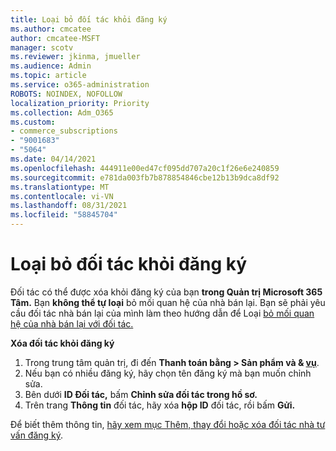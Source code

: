 ```yaml
---
title: Loại bỏ đối tác khỏi đăng ký
ms.author: cmcatee
author: cmcatee-MSFT
manager: scotv
ms.reviewer: jkinma, jmueller
ms.audience: Admin
ms.topic: article
ms.service: o365-administration
ROBOTS: NOINDEX, NOFOLLOW
localization_priority: Priority
ms.collection: Adm_O365
ms.custom:
- commerce_subscriptions
- "9001683"
- "5064"
ms.date: 04/14/2021
ms.openlocfilehash: 444911e00ed47cf095dd707a20c1f26e6e240859
ms.sourcegitcommit: e781da003fb7b878854846cbe12b13b9dca8df92
ms.translationtype: MT
ms.contentlocale: vi-VN
ms.lasthandoff: 08/31/2021
ms.locfileid: "58845704"
---
```

# <a name="remove-a-partner-from-a-subscription"></a>Loại bỏ đối tác khỏi đăng ký

Đối tác có thể được xóa khỏi đăng ký của bạn **trong Quản trị Microsoft 365 Tâm.** Bạn **không thể tự loại** bỏ mối quan hệ của nhà bán lại. Bạn sẽ phải yêu cầu đối tác nhà bán lại của mình làm theo hướng dẫn để Loại [bỏ mối quan hệ của nhà bán lại với đối tác.](https://docs.microsoft.com/partner-center/remove-a-relationship)

**Xóa đối tác khỏi đăng ký**

1. Trong trung tâm quản trị, đi đến **Thanh toán bằng > Sản phẩm và & [vụ](https://go.microsoft.com/fwlink/p/?linkid=842054)**.
2. Nếu bạn có nhiều đăng ký, hãy chọn tên đăng ký mà bạn muốn chỉnh sửa.
3. Bên dưới **ID Đối tác,** bấm **Chỉnh sửa đối tác trong hồ sơ.**
4. Trên trang **Thông tin** đối tác, hãy xóa **hộp ID** đối tác, rồi bấm **Gửi.**

Để biết thêm thông tin, [hãy xem mục Thêm, thay đổi hoặc xóa đối tác nhà tư vấn đăng ký](https://docs.microsoft.com/microsoft-365/admin/misc/add-partner?view=o365-worldwide).

